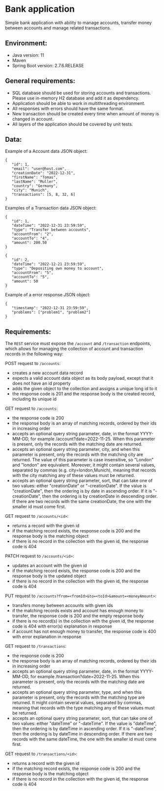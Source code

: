 # Bank application
Simple bank application with ability to manage accounts, transfer money between accounts and manage related transactions.

## Environment:
- Java version: 11
- Maven
- Spring Boot version: 2.7.6.RELEASE

## General requirements:
- SQL database should be used for storing accounts and transactions. Please use in-memory H2 database and add it as dependency.
- Application should be able to work in multithreading environment.
- All responses with errors should have the same format.
- New transaction should be created every time when amount of money is changed in account.
- All layers of the application should be covered by unit tests.

## Data:
Example of a Account data JSON object:
```
{
   "id": 1,
   "email": "user@host.com",
   "creationDate": "2022-12-31",
   "firstName": "Tomas",
   "lastName": "Muller",
   "country": "Germany",
   "city": "Munich",
   "transactions": [5, 8, 32, 6]
}
```

Examples of a Transaction data JSON object:
```
{
   "id": 1,
   "dateTime": "2022-12-31 23:59:59",
   "type": "Transfer between accounts",
   "accountFrom": "2",
   "accountTo": "4",
   "amount": 200.50
}

{
   "id": 2,
   "dateTime": "2022-12-21 23:59:59",
   "type": "Depositing own money to account",
   "accountFrom": "5",
   "accountTo": "5",
   "amount": 50
}
```

Example of a error response JSON object:
```
{
   "timestamp": "2022-12-31 23:59:59",
   "problems": ["problem1", "problem2"]
}
```

## Requirements:
The `REST` service must expose the `/account` and `/transaction` endpoints, which allows for managing the collection of account and transaction records in the following way:


POST request to `/accounts`:

- creates a new account data record
- expects a valid account data object as its body payload, except that it does not have an id property
- adds the given object to the collection and assigns a unique long id to it
- the response code is 201 and the response body is the created record, including its unique id


GET request to `/accounts`:

- the response code is 200
- the response body is an array of matching records, ordered by their ids in increasing order
- accepts an optional query string parameter, date, in the format YYYY-MM-DD, for example /account?date=2022-11-25. When this parameter is present, only the records with the matching date are returned.
- accepts an optional query string parameter, city, and when this parameter is present, only the records with the matching city are returned. The value of this parameter is case insensitive, so "London" and "london" are equivalent. Moreover, it might contain several values, separated by commas (e.g. city=london,Munich), meaning that records with the city matching any of these values must be returned.
- accepts an optional query string parameter, sort, that can take one of two values: either "creationDate" or "-creationDate". If the value is "creationDate", then the ordering is by date in ascending order. If it is "-creationDate", then the ordering is by creationDate in descending order. If there are two records with the same creationDate, the one with the smaller id must come first.


GET request to `/accounts/<id>`:

- returns a record with the given id
- if the matching record exists, the response code is 200 and the response body is the matching object
- if there is no record in the collection with the given id, the response code is 404

PATCH request to `/accounts/<id>`:

- updates an account with the given id
- if the matching record exists, the response code is 200 and the response body is the updated object
- if there is no record in the collection with the given id, the response code is 404

PUT request to `/accounts?from=<fromId>&to=<toId>&amount=<moneyAmount>`:

- transfers money between accounts with given ids
- if the matching records exists and account has enough money to transfer, the response code is 200 and the empty response body
- if there is no record(s) in the collection with the given id, the response code is 404 with error(s) explanation in response
- if account has not enough money to transfer, the response code is 400 with error explanation in response

GET request to `/transactions`:

- the response code is 200
- the response body is an array of matching records, ordered by their ids in increasing order
- accepts an optional query string parameter, date, in the format YYYY-MM-DD, for example /transaction?date=2022-11-25. When this parameter is present, only the records with the matching date are returned.
- accepts an optional query string parameter, type, and when this parameter is present, only the records with the matching type are returned. It might contain several values, separated by commas, meaning that records with the type matching any of these values must be returned.
- accepts an optional query string parameter, sort, that can take one of two values: either "dateTime" or "-dateTime". If the value is "dateTime", then the ordering is by dateTime in ascending order. If it is "-dateTime", then the ordering is by dateTime in descending order. If there are two records with the same dateTime, the one with the smaller id must come first.


GET request to `/transactions/<id>`:

- returns a record with the given id
- if the matching record exists, the response code is 200 and the response body is the matching object
- if there is no record in the collection with the given id, the response code is 404
